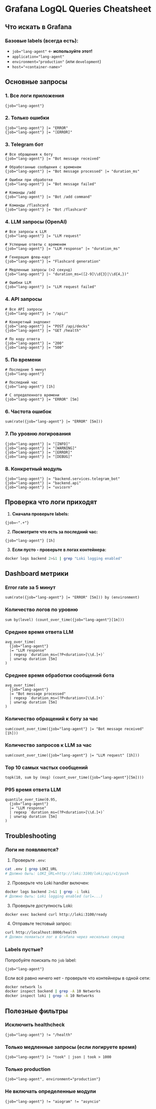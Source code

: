 # Grafana LogQL Queries Cheatsheet

## Что искать в Grafana

### Базовые labels (всегда есть):
- `job="lang-agent"` ← **используйте этот!**
- `application="lang-agent"`
- `environment="production"` (или `development`)
- `host="<container-name>"`

## Основные запросы

### 1. Все логи приложения
```logql
{job="lang-agent"}
```

### 2. Только ошибки
```logql
{job="lang-agent"} |= "ERROR"
{job="lang-agent"} |= "[ERROR]"
```

### 3. Telegram бот
```logql
# Все обращения к боту
{job="lang-agent"} |= "Bot message received"

# Обработанные сообщения с временем
{job="lang-agent"} |= "Bot message processed" |= "duration_ms"

# Ошибки при обработке
{job="lang-agent"} |= "Bot message failed"

# Команды /add
{job="lang-agent"} |= "Bot /add command"

# Команды /flashcard
{job="lang-agent"} |= "Bot /flashcard"
```

### 4. LLM запросы (OpenAI)
```logql
# Все запросы к LLM
{job="lang-agent"} |= "LLM request"

# Успешные ответы с временем
{job="lang-agent"} |= "LLM response" |= "duration_ms"

# Генерация флеш-карт
{job="lang-agent"} |= "Flashcard generation"

# Медленные запросы (>2 секунд)
{job="lang-agent"} |~ "duration_ms=([2-9]\\d{3}|\\d{4,})"

# Ошибки LLM
{job="lang-agent"} |= "LLM request failed"
```

### 4. API запросы
```logql
# Все API запросы
{job="lang-agent"} |= "/api/"

# Конкретный эндпоинт
{job="lang-agent"} |= "POST /api/decks"
{job="lang-agent"} |= "GET /health"

# По коду ответа
{job="lang-agent"} |= "200"
{job="lang-agent"} |= "500"
```

### 5. По времени
```logql
# Последние 5 минут
{job="lang-agent"}

# Последний час
{job="lang-agent"} [1h]

# С определенного времени
{job="lang-agent"} |= "ERROR" [5m]
```

### 6. Частота ошибок
```logql
sum(rate({job="lang-agent"} |= "ERROR" [5m]))
```

### 7. По уровню логирования
```logql
{job="lang-agent"} |= "[INFO]"
{job="lang-agent"} |= "[WARNING]"
{job="lang-agent"} |= "[ERROR]"
{job="lang-agent"} |= "[DEBUG]"
```

### 8. Конкретный модуль
```logql
{job="lang-agent"} |= "backend.services.telegram_bot"
{job="lang-agent"} |= "backend.api"
{job="lang-agent"} |= "uvicorn"
```

## Проверка что логи приходят

1. **Сначала проверьте labels:**
```logql
{job=~".+"}
```

2. **Посмотрите что есть за последний час:**
```logql
{job="lang-agent"} [1h]
```

3. **Если пусто - проверьте в логах контейнера:**
```bash
docker logs backend 2>&1 | grep "Loki logging enabled"
```

## Dashboard метрики

### Error rate за 5 минут
```logql
sum(rate({job="lang-agent"} |= "ERROR" [5m])) by (environment)
```

### Количество логов по уровню
```logql
sum by(level) (count_over_time({job="lang-agent"}[1m]))
```

### Среднее время ответа LLM
```logql
avg_over_time(
  {job="lang-agent"}
  |= "LLM response"
  | regexp `duration_ms=(?P<duration>[\\d.]+)`
  | unwrap duration [5m]
)
```

### Среднее время обработки сообщений бота
```logql
avg_over_time(
  {job="lang-agent"}
  |= "Bot message processed"
  | regexp `duration_ms=(?P<duration>[\\d.]+)`
  | unwrap duration [5m]
)
```

### Количество обращений к боту за час
```logql
sum(count_over_time({job="lang-agent"} |= "Bot message received" [1h]))
```

### Количество запросов к LLM за час
```logql
sum(count_over_time({job="lang-agent"} |= "LLM request" [1h]))
```

### Top 10 самых частых сообщений
```logql
topk(10, sum by (msg) (count_over_time({job="lang-agent"}[5m])))
```

### P95 время ответа LLM
```logql
quantile_over_time(0.95,
  {job="lang-agent"}
  |= "LLM response"
  | regexp `duration_ms=(?P<duration>[\\d.]+)`
  | unwrap duration [5m]
)
```

## Troubleshooting

### Логи не появляются?

1. Проверьте `.env`:
```bash
cat .env | grep LOKI_URL
# Должно быть: LOKI_URL=http://loki:3100/loki/api/v1/push
```

2. Проверьте что Loki handler включен:
```bash
docker logs backend 2>&1 | grep -i loki
# Должно быть: Loki logging enabled (url=...)
```

3. Проверьте доступность Loki:
```bash
docker exec backend curl http://loki:3100/ready
```

4. Отправьте тестовый запрос:
```bash
curl http://localhost:8000/health
# Должен появиться лог в Grafana через несколько секунд
```

### Labels пустые?

Попробуйте поискать по `job` label:
```logql
{job="lang-agent"}
```

Если всё равно ничего нет - проверьте что контейнеры в одной сети:
```bash
docker network ls
docker inspect backend | grep -A 10 Networks
docker inspect loki | grep -A 10 Networks
```

## Полезные фильтры

### Исключить healthcheck
```logql
{job="lang-agent"} != "/health"
```

### Только медленные запросы (если логируете время)
```logql
{job="lang-agent"} |= "took" | json | took > 1000
```

### Только production
```logql
{job="lang-agent", environment="production"}
```

### Не включать определенные модули
```logql
{job="lang-agent"} != "aiogram" != "asyncio"
```

